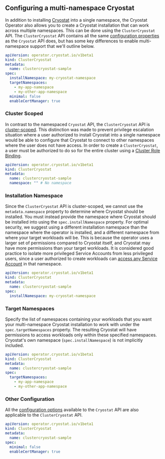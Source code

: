 ## Configuring a multi-namespace Cryostat
In addition to installing [Cryostat](https://github.com/cryostatio/cryostat) into a single namespace, the Cryostat Operator also allows you to create a Cryostat installation that can work across multiple namespaces. This can be done using the `ClusterCryostat` API. The `ClusterCryostat` API contains all the same [configuration properties](docs/config.md) as the `Cryostat` API does, but has some key differences to enable multi-namespace support that we'll outline below.

```yaml
apiVersion: operator.cryostat.io/v1beta1
kind: ClusterCryostat
metadata:
  name: clustercryostat-sample
spec:
  installNamespace: my-cryostat-namespace
  targetNamespaces:
    - my-app-namespace
    - my-other-app-namespace
  minimal: false
  enableCertManager: true
```
### Cluster Scoped
In contrast to the namespaced `Cryostat` API, the `ClusterCryostat` API is [cluster-scoped](https://kubernetes.io/docs/reference/using-api/api-concepts/#resource-uris). This distinction was made to prevent privilege escalation situation where a user authorized to install Cryostat into a single namespace would be able to configure that Cryostat to connect to other namespaces where the user does not have access. In order to create a `ClusterCryostat`, a user must be authorized to do so for the entire cluster using a [Cluster Role Binding](https://kubernetes.io/docs/reference/access-authn-authz/rbac/#rolebinding-and-clusterrolebinding).

```yaml
apiVersion: operator.cryostat.io/v1beta1
kind: ClusterCryostat
metadata:
  name: clustercryostat-sample
  namespace: "" # No namespace
```

### Installation Namespace
Since the `ClusterCryostat` API is cluster-scoped, we cannot use the `metadata.namespace` property to determine where Cryostat should be installed. You must instead provide the namespace where Cryostat should be installed into using the `spec.installNamespace` property. For optimal security, we suggest using a different installation namespace than the namespace where the operator is installed, and a different namespace from where your target workloads will be. This is because the operator uses a larger set of permissions compared to Cryostat itself, and Cryostat may have more permissions than your target workloads. It is considered good practice to isolate more privileged Service Accounts from less privileged users, since a user authorized to create workloads can [access any Service Account](https://kubernetes.io/docs/concepts/security/rbac-good-practices/#workload-creation) in that namespace.

```yaml
apiVersion: operator.cryostat.io/v1beta1
kind: ClusterCryostat
metadata:
  name: clustercryostat-sample
spec:
  installNamespace: my-cryostat-namespace
```

### Target Namespaces
Specify the list of namespaces containing your workloads that you want your multi-namespace Cryostat installation to work with under the `spec.targetNamespaces` property. The resulting Cryostat will have permissions to access workloads only within these specified namespaces. Cryostat's own namespace (`spec.installNamespace`) is not implicitly included.

```yaml
apiVersion: operator.cryostat.io/v1beta1
kind: ClusterCryostat
metadata:
  name: clustercryostat-sample
spec:
  targetNamespaces:
    - my-app-namespace
    - my-other-app-namespace
```

### Other Configuration
All the [configuration options](/docs/config.md) available to the `Cryostat` API are also applicable to the `ClusterCryostat` API.

```yaml
apiVersion: operator.cryostat.io/v1beta1
kind: ClusterCryostat
metadata:
  name: clustercryostat-sample
spec:
  minimal: false
  enableCertManager: true
```
